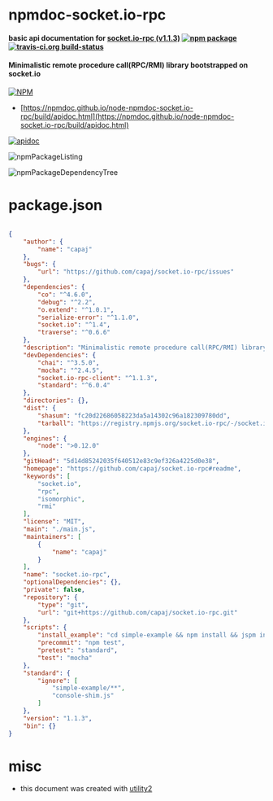 # npmdoc-socket.io-rpc

#### basic api documentation for  [socket.io-rpc (v1.1.3)](https://github.com/capaj/socket.io-rpc#readme)  [![npm package](https://img.shields.io/npm/v/npmdoc-socket.io-rpc.svg?style=flat-square)](https://www.npmjs.org/package/npmdoc-socket.io-rpc) [![travis-ci.org build-status](https://api.travis-ci.org/npmdoc/node-npmdoc-socket.io-rpc.svg)](https://travis-ci.org/npmdoc/node-npmdoc-socket.io-rpc)

#### Minimalistic remote procedure call(RPC/RMI) library bootstrapped on socket.io

[![NPM](https://nodei.co/npm/socket.io-rpc.png?downloads=true&downloadRank=true&stars=true)](https://www.npmjs.com/package/socket.io-rpc)

- [https://npmdoc.github.io/node-npmdoc-socket.io-rpc/build/apidoc.html](https://npmdoc.github.io/node-npmdoc-socket.io-rpc/build/apidoc.html)

[![apidoc](https://npmdoc.github.io/node-npmdoc-socket.io-rpc/build/screenCapture.buildCi.browser.%252Ftmp%252Fbuild%252Fapidoc.html.png)](https://npmdoc.github.io/node-npmdoc-socket.io-rpc/build/apidoc.html)

![npmPackageListing](https://npmdoc.github.io/node-npmdoc-socket.io-rpc/build/screenCapture.npmPackageListing.svg)

![npmPackageDependencyTree](https://npmdoc.github.io/node-npmdoc-socket.io-rpc/build/screenCapture.npmPackageDependencyTree.svg)



# package.json

```json

{
    "author": {
        "name": "capaj"
    },
    "bugs": {
        "url": "https://github.com/capaj/socket.io-rpc/issues"
    },
    "dependencies": {
        "co": "^4.6.0",
        "debug": "^2.2",
        "o.extend": "^1.0.1",
        "serialize-error": "^1.1.0",
        "socket.io": "^1.4",
        "traverse": "^0.6.6"
    },
    "description": "Minimalistic remote procedure call(RPC/RMI) library bootstrapped on socket.io",
    "devDependencies": {
        "chai": "^3.5.0",
        "mocha": "^2.4.5",
        "socket.io-rpc-client": "^1.1.3",
        "standard": "^6.0.4"
    },
    "directories": {},
    "dist": {
        "shasum": "fc20d22686058223da5a14302c96a182309780dd",
        "tarball": "https://registry.npmjs.org/socket.io-rpc/-/socket.io-rpc-1.1.3.tgz"
    },
    "engines": {
        "node": ">0.12.0"
    },
    "gitHead": "5d14d85242035f640512e83c9ef326a4225d0e38",
    "homepage": "https://github.com/capaj/socket.io-rpc#readme",
    "keywords": [
        "socket.io",
        "rpc",
        "isomorphic",
        "rmi"
    ],
    "license": "MIT",
    "main": "./main.js",
    "maintainers": [
        {
            "name": "capaj"
        }
    ],
    "name": "socket.io-rpc",
    "optionalDependencies": {},
    "private": false,
    "repository": {
        "type": "git",
        "url": "git+https://github.com/capaj/socket.io-rpc.git"
    },
    "scripts": {
        "install_example": "cd simple-example && npm install && jspm install",
        "precommit": "npm test",
        "pretest": "standard",
        "test": "mocha"
    },
    "standard": {
        "ignore": [
            "simple-example/**",
            "console-shim.js"
        ]
    },
    "version": "1.1.3",
    "bin": {}
}
```



# misc
- this document was created with [utility2](https://github.com/kaizhu256/node-utility2)
